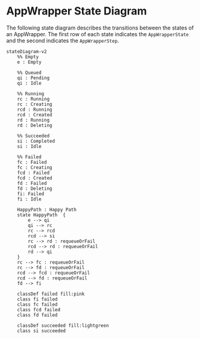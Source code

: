 # AppWrapper State Diagram
The following state diagram describes the transitions between the states of an AppWrapper.
The first row of each state indicates the `AppWrapperState` and the second indicates the `AppWrapperStep`.

```mermaid
stateDiagram-v2
    %% Empty
    e : Empty

    %% Queued
    qi : Pending
    qi : Idle

    %% Running
    rc : Running
    rc : Creating
    rcd : Running
    rcd : Created
    rd : Running
    rd : Deleting

    %% Succeeded
    si : Completed
    si : Idle

    %% Failed
    fc : Failed
    fc : Creating
    fcd : Failed
    fcd : Created
    fd : Failed
    fd : Deleting
    fi: Failed
    fi : Idle

    HappyPath : Happy Path
    state HappyPath  {
        e --> qi
        qi --> rc
        rc --> rcd
        rcd --> si
        rc --> rd : requeueOrFail
        rcd --> rd : requeueOrFail
        rd --> qi
    }
    rc --> fc : requeueOrFail
    rc --> fd : requeueOrFail
    rcd --> fcd : requeueOrFail
    rcd --> fd : requeueOrFail
    fd --> fi

    classDef failed fill:pink
    class fi failed
    class fc failed
    class fcd failed
    class fd failed

    classDef succeeded fill:lightgreen
    class si succeeded
```
